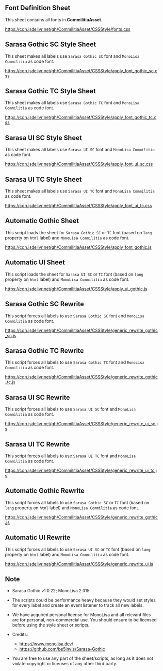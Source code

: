## Font Definition Sheet

This sheet contains all fonts in **CommilitiaAsset**.

https://cdn.jsdelivr.net/gh/CommilitiaAsset/CSSStyle/fonts.css

## Sarasa Gothic SC Style Sheet

This sheet makes all labels use `Sarasa Gothic SC` font and `MonoLisa Commilitia` as code font.

https://cdn.jsdelivr.net/gh/CommilitiaAsset/CSSStyle/apply_font_gothic_sc.css

## Sarasa Gothic TC Style Sheet

This sheet makes all labels use `Sarasa Gothic TC` font and `MonoLisa Commilitia` as code font.

https://cdn.jsdelivr.net/gh/CommilitiaAsset/CSSStyle/apply_font_gothic_tc.css

## Sarasa UI SC Style Sheet

This sheet makes all labels use `Sarasa UI SC` font and `MonoLisa Commilitia` as code font.

https://cdn.jsdelivr.net/gh/CommilitiaAsset/CSSStyle/apply_font_ui_sc.css

## Sarasa UI TC Style Sheet

This sheet makes all labels use `Sarasa UI TC` font and `MonoLisa Commilitia` as code font.

https://cdn.jsdelivr.net/gh/CommilitiaAsset/CSSStyle/apply_font_ui_tc.css

## Automatic Gothic Sheet

This script loads the sheet for `Sarasa Gothic SC` or `TC` font (based on `lang` property on `html` label) and `MonoLisa Commilitia` as code font.

https://cdn.jsdelivr.net/gh/CommilitiaAsset/CSSStyle/apply_font_gothic.js

## Automatic UI Sheet

This script loads the sheet for `Sarasa UI SC` or `TC` font (based on `lang` property on `html` label) and `MonoLisa Commilitia` as code font.

https://cdn.jsdelivr.net/gh/CommilitiaAsset/CSSStyle/apply_ui_gothic.js

## Sarasa Gothic SC Rewrite

This script forces all labels to use `Sarasa Gothic SC` font and `MonoLisa Commilitia` as code font.

https://cdn.jsdelivr.net/gh/CommilitiaAsset/CSSStyle/generic_rewrite_gothic_sc.js

## Sarasa Gothic TC Rewrite

This script forces all labels to use `Sarasa Gothic TC` font and `MonoLisa Commilitia` as code font.

https://cdn.jsdelivr.net/gh/CommilitiaAsset/CSSStyle/generic_rewrite_gothic_tc.js

## Sarasa UI SC Rewrite

This script forces all labels to use `Sarasa UI SC` font and `MonoLisa Commilitia` as code font.

https://cdn.jsdelivr.net/gh/CommilitiaAsset/CSSStyle/generic_rewrite_ui_sc.js

## Sarasa UI TC Rewrite

This script forces all labels to use `Sarasa UI TC` font and `MonoLisa Commilitia` as code font.

https://cdn.jsdelivr.net/gh/CommilitiaAsset/CSSStyle/generic_rewrite_ui_tc.js

## Automatic Gothic Rewrite

This script forces all labels to use `Sarasa Gothic SC` or `TC` font (based on `lang` property on `html` label) and `MonoLisa Commilitia` as code font.

https://cdn.jsdelivr.net/gh/CommilitiaAsset/CSSStyle/generic_rewrite_gothic.js

## Automatic UI Rewrite

This script forces all labels to use `Sarasa UI SC` or `TC` font (based on `lang` property on `html` label) and `MonoLisa Commilitia` as code font.

https://cdn.jsdelivr.net/gh/CommilitiaAsset/CSSStyle/generic_rewrite_ui.js

## Note

- Sarasa Gothic v1.0.22; MonoLisa 2.015.
- The scripts could be performance heavy because they would set styles for every label and create an event listener to track all new labels.

- We have acquired personal license for MonoLisa and all relevant files are for personal, non-commercial use. You should ensure to be licensed before using the style sheet or scripts.

- Credits:
  - https://www.monolisa.dev/
  - https://github.com/be5invis/Sarasa-Gothic

- You are free to use any part of the sheet/scripts, as long as it does not violate copyright or licenses of any other third party.